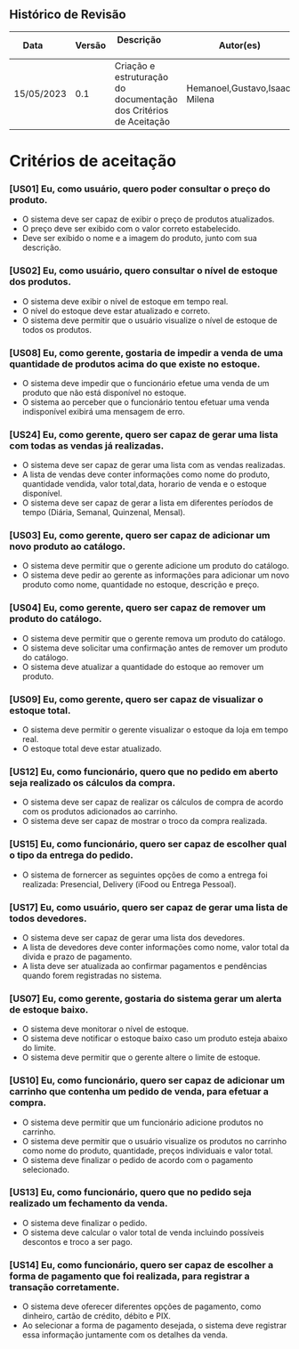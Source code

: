 ## Histórico de Revisão

| Data       | Versão | Descrição            | Autor(es) |
| ---------- | ------ | -------------------- | ------------------------------------------------------------ |
| 15/05/2023 | 0.1 | Criação e estruturação do documentação dos Critérios de Aceitação | Hemanoel,Gustavo,Isaac, Milena |

# Critérios de aceitação

### <b>[US01]</b> Eu, como usuário, quero poder consultar o preço do produto.
* O sistema deve ser capaz de exibir o preço de produtos atualizados.
* O preço deve ser exibido com o valor correto estabelecido.
* Deve ser exibido o nome e a imagem do produto, junto com sua descrição.

### <b>[US02]</b> Eu, como usuário, quero consultar o nível de estoque dos produtos.
* O sistema deve exibir o nível de estoque em tempo real.
* O nível do estoque deve estar atualizado e correto.
* O sistema deve permitir que o usuário visualize o nível de estoque de todos  os produtos.

### <b>[US08]</b> Eu, como gerente, gostaria de impedir a venda de uma quantidade de produtos acima do que existe no estoque.
* O sistema deve impedir que o funcionário efetue uma venda de um produto que não está disponível no estoque.
* O sistema ao perceber que o funcionário tentou efetuar uma venda indisponível exibirá uma mensagem de erro.

### <b>[US24]</b> Eu, como gerente, quero ser capaz de gerar uma lista com todas as vendas já realizadas.
* O sistema deve ser capaz de gerar uma lista com as vendas realizadas.
* A lista de vendas deve conter informações como nome do produto, quantidade vendida, valor total,data, horario de venda e o estoque disponível.
* O sistema deve ser capaz de gerar a lista em diferentes períodos de tempo (Diária, Semanal, Quinzenal, Mensal).

### <b>[US03]</b> Eu, como gerente, quero ser capaz de adicionar um novo produto ao catálogo.
* O sistema deve permitir que o gerente adicione um produto do catálogo.
* O sistema deve pedir ao gerente as informações para adicionar um novo produto como nome, quantidade no estoque, descrição e preço.

### <b>[US04]</b> Eu, como gerente, quero ser capaz de remover um produto do catálogo.
* O sistema deve permitir que o gerente remova um produto do catálogo.
* O sistema deve solicitar uma confirmação antes de remover um produto do catálogo.
* O sistema deve atualizar a quantidade do estoque ao remover um produto.

### <b>[US09]</b> Eu, como gerente, quero ser capaz de visualizar o estoque total.
* O sistema deve permitir o gerente visualizar o estoque da loja em tempo real. 
* O estoque total deve estar atualizado.

### <b>[US12]</b> Eu, como funcionário, quero que no pedido em aberto seja realizado os cálculos da compra.
* O sistema deve ser capaz de realizar os cálculos de compra de acordo com os produtos adicionados ao carrinho.
* O sistema deve ser capaz de mostrar o troco da compra realizada.

### <b>[US15]</b> Eu, como funcionário, quero ser capaz de escolher qual o tipo da entrega do pedido.
* O sistema de fornercer as seguintes opções de como a entrega foi realizada: Presencial, Delivery (iFood ou Entrega Pessoal).

### <b>[US17]</b> Eu, como usuário, quero ser capaz de gerar uma lista de todos devedores.
* O sistema deve ser capaz de gerar uma lista dos devedores.
* A lista de devedores deve conter informações como nome, valor total da divida e prazo de pagamento.
* A lista deve ser atualizada ao confirmar pagamentos e pendências quando forem registradas no sistema.

### <b>[US07]</b> Eu, como gerente, gostaria do sistema gerar um alerta de estoque baixo.
* O sistema deve monitorar o nível de estoque.
* O sistema deve notificar o estoque baixo caso um produto esteja abaixo do limite.
* O sistema deve permitir que o gerente altere o limite de estoque.

### <b>[US10]</b> Eu, como funcionário, quero ser capaz de adicionar um carrinho que contenha um pedido de venda, para efetuar a compra.
* O sistema deve permitir que um funcionário adicione produtos no carrinho.
* O sistema deve permitir que o usuário visualize os produtos no carrinho como nome do produto, quantidade, preços individuais e valor total.
* O sistema deve finalizar o pedido de acordo com o pagamento selecionado.

### <b>[US13]</b> Eu, como funcionário, quero que no pedido seja realizado um fechamento da venda.
* O sistema deve finalizar o pedido.
* O sistema deve calcular o valor total de venda incluindo possíveis descontos e troco a ser pago.

### <b>[US14]</b> Eu, como funcionário, quero ser capaz de escolher a forma de pagamento que foi realizada, para registrar a transação corretamente.
* O sistema deve oferecer diferentes opções de pagamento, como dinheiro, cartão de crédito, débito e PIX.
* Ao selecionar a forma de pagamento desejada, o sistema deve registrar essa informação juntamente com os detalhes da venda.
